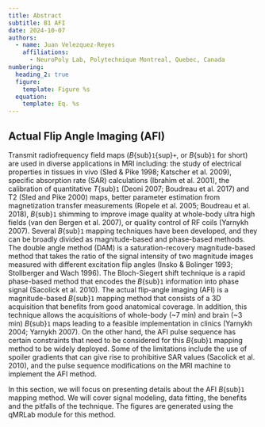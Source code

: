 ```yaml
---
title: Abstract
subtitle: B1 AFI
date: 2024-10-07
authors:
  - name: Juan Velezquez-Reyes
    affiliations:
      - NeuroPoly Lab, Polytechnique Montreal, Quebec, Canada
numbering:
  heading_2: true
  figure:
    template: Figure %s
  equation:
    template: Eq. %s
---
```


## Actual Flip Angle Imaging (AFI)

Transmit radiofrequency field maps (_B_{sub}`1`{sup}`+`, or _B_{sub}`1` for short) are used in diverse applications in MRI including: the study of electrical properties in tissues in vivo (Sled & Pike 1998; Katscher et al. 2009), specific absorption rate (SAR) calculations (Ibrahim et al. 2001), the calibration of quantitative _T_{sub}`1` (Deoni 2007; Boudreau et al. 2017) and T2 (Sled and Pike 2000) maps, better parameter estimation from magnetization transfer measurements (Ropele et al. 2005; Boudreau et al. 2018), _B_{sub}`1` shimming to improve image quality at whole-body ultra high fields (van den Bergen et al. 2007), or quality control of RF coils (Yarnykh 2007). Several _B_{sub}`1` mapping techniques have been developed, and they can be broadly divided as magnitude-based and phase-based methods. The double angle method (DAM) is a saturation-recovery magnitude-based method that takes the ratio of the signal intensity of two magnitude images measured with different excitation flip angles (Insko & Bolinger 1993; Stollberger and Wach 1996). The Bloch-Siegert shift technique is a rapid phase-based method that encodes the _B_{sub}`1` information into phase signal (Sacolick et al. 2010). The actual flip-angle imaging (AFI) is a magnitude-based _B_{sub}`1` mapping method that consists of a 3D acquisition that benefits from good anatomical coverage. In addition, this technique allows the acquisitions of whole-body (~7 min) and brain (~3 min) _B_{sub}`1` maps leading to a feasible implementation in clinics (Yarnykh 2004; Yarnykh 2007). On the other hand, the AFI pulse sequence has certain constraints that need to be considered for this _B_{sub}`1` mapping method to be widely deployed. Some of the limitations include the use of spoiler gradients that can give rise to prohibitive SAR values (Sacolick et al. 2010), and the pulse sequence modifications on the MRI machine to implement the AFI method.

In this section, we will focus on presenting details about the AFI _B_{sub}`1` mapping method. We will cover signal modeling, data fitting, the benefits and the pitfalls of the technique. The figures are generated using the qMRLab module for this method.